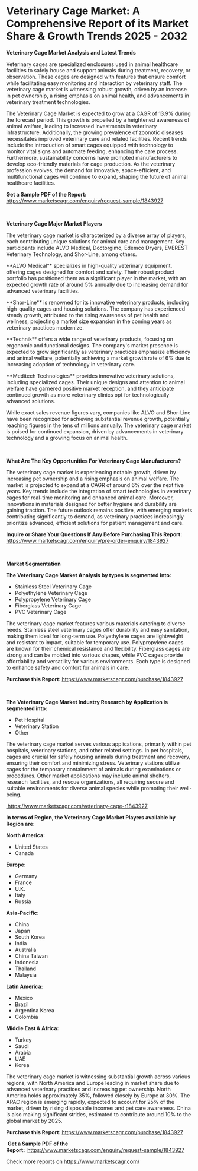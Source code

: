 <p><h1>Veterinary Cage Market: A Comprehensive Report of its Market Share & Growth Trends 2025 - 2032</h1></p><p><strong>Veterinary Cage Market Analysis and Latest Trends</strong></p>
<p><p>Veterinary cages are specialized enclosures used in animal healthcare facilities to safely house and support animals during treatment, recovery, or observation. These cages are designed with features that ensure comfort while facilitating easy monitoring and interaction by veterinary staff. The veterinary cage market is witnessing robust growth, driven by an increase in pet ownership, a rising emphasis on animal health, and advancements in veterinary treatment technologies. </p><p>The Veterinary Cage Market is expected to grow at a CAGR of 13.9% during the forecast period. This growth is propelled by a heightened awareness of animal welfare, leading to increased investments in veterinary infrastructure. Additionally, the growing prevalence of zoonotic diseases necessitates improved veterinary care and related facilities. Recent trends include the introduction of smart cages equipped with technology to monitor vital signs and automate feeding, enhancing the care process. Furthermore, sustainability concerns have prompted manufacturers to develop eco-friendly materials for cage production. As the veterinary profession evolves, the demand for innovative, space-efficient, and multifunctional cages will continue to expand, shaping the future of animal healthcare facilities.</p></p>
<p><strong>Get a Sample PDF of the Report:&nbsp;</strong> <a href="https://www.marketscagr.com/enquiry/request-sample/1843927?utm_campaign=2110&utm_medium=2&utm_source=Github&utm_content=ia&utm_term=03032025&utm_id=veterinary-cage">https://www.marketscagr.com/enquiry/request-sample/1843927</a></p>
<p>&nbsp;</p>
<p><strong>Veterinary Cage Major Market Players</strong></p>
<p><p>The veterinary cage market is characterized by a diverse array of players, each contributing unique solutions for animal care and management. Key participants include ALVO Medical, Doctorgimo, Edemco Dryers, EVEREST Veterinary Technology, and Shor-Line, among others.</p><p>**ALVO Medical** specializes in high-quality veterinary equipment, offering cages designed for comfort and safety. Their robust product portfolio has positioned them as a significant player in the market, with an expected growth rate of around 5% annually due to increasing demand for advanced veterinary facilities.</p><p>**Shor-Line** is renowned for its innovative veterinary products, including high-quality cages and housing solutions. The company has experienced steady growth, attributed to the rising awareness of pet health and wellness, projecting a market size expansion in the coming years as veterinary practices modernize.</p><p>**Technik** offers a wide range of veterinary products, focusing on ergonomic and functional designs. The company's market presence is expected to grow significantly as veterinary practices emphasize efficiency and animal welfare, potentially achieving a market growth rate of 6% due to increasing adoption of technology in veterinary care.</p><p>**Meditech Technologies** provides innovative veterinary solutions, including specialized cages. Their unique designs and attention to animal welfare have garnered positive market reception, and they anticipate continued growth as more veterinary clinics opt for technologically advanced solutions.</p><p>While exact sales revenue figures vary, companies like ALVO and Shor-Line have been recognized for achieving substantial revenue growth, potentially reaching figures in the tens of millions annually. The veterinary cage market is poised for continued expansion, driven by advancements in veterinary technology and a growing focus on animal health.</p></p>
<p>&nbsp;</p>
<p><strong>What Are The Key Opportunities For Veterinary Cage Manufacturers?</strong></p>
<p><p>The veterinary cage market is experiencing notable growth, driven by increasing pet ownership and a rising emphasis on animal welfare. The market is projected to expand at a CAGR of around 6% over the next five years. Key trends include the integration of smart technologies in veterinary cages for real-time monitoring and enhanced animal care. Moreover, innovations in materials designed for better hygiene and durability are gaining traction. The future outlook remains positive, with emerging markets contributing significantly to demand, as veterinary practices increasingly prioritize advanced, efficient solutions for patient management and care.</p></p>
<p><strong>Inquire or Share Your Questions If Any Before Purchasing This Report:</strong> <a href="https://www.marketscagr.com/enquiry/pre-order-enquiry/1843927?utm_campaign=2110&utm_medium=2&utm_source=Github&utm_content=ia&utm_term=03032025&utm_id=veterinary-cage">https://www.marketscagr.com/enquiry/pre-order-enquiry/1843927</a></p>
<p>&nbsp;</p>
<p><strong>Market Segmentation</strong></p>
<p><strong>The Veterinary Cage Market Analysis by types is segmented into:</strong></p>
<p><ul><li>Stainless Steel Veterinary Cage</li><li>Polyethylene Veterinary Cage</li><li>Polypropylene Veterinary Cage</li><li>Fiberglass Veterinary Cage</li><li>PVC Veterinary Cage</li></ul></p>
<p><p>The veterinary cage market features various materials catering to diverse needs. Stainless steel veterinary cages offer durability and easy sanitation, making them ideal for long-term use. Polyethylene cages are lightweight and resistant to impact, suitable for temporary use. Polypropylene cages are known for their chemical resistance and flexibility. Fiberglass cages are strong and can be molded into various shapes, while PVC cages provide affordability and versatility for various environments. Each type is designed to enhance safety and comfort for animals in care.</p></p>
<p><strong>Purchase this Report:&nbsp;</strong><a href="https://www.marketscagr.com/purchase/1843927?utm_campaign=2110&utm_medium=2&utm_source=Github&utm_content=ia&utm_term=03032025&utm_id=veterinary-cage">https://www.marketscagr.com/purchase/1843927</a></p>
<p>&nbsp;</p>
<p><strong>The Veterinary Cage Market Industry Research by Application is segmented into:</strong></p>
<p><ul><li>Pet Hospital</li><li>Veterinary Station</li><li>Other</li></ul></p>
<p><p>The veterinary cage market serves various applications, primarily within pet hospitals, veterinary stations, and other related settings. In pet hospitals, cages are crucial for safely housing animals during treatment and recovery, ensuring their comfort and minimizing stress. Veterinary stations utilize cages for the temporary containment of animals during examinations or procedures. Other market applications may include animal shelters, research facilities, and rescue organizations, all requiring secure and suitable environments for diverse animal species while promoting their well-being.</p></p>
<p><a href="https://www.marketscagr.com/veterinary-cage-r1843927?utm_campaign=2110&utm_medium=2&utm_source=Github&utm_content=ia&utm_term=03032025&utm_id=veterinary-cage">&nbsp;https://www.marketscagr.com/veterinary-cage-r1843927</a></p>
<p><strong>In terms of Region, the Veterinary Cage Market Players available by Region are:</strong></p>
<p>
    <p> <strong> North America: </strong>
        <ul>
            <li>United States</li>
            <li>Canada</li>
        </ul>
        </p> 
    <p> <strong> Europe: </strong>
        <ul>
            <li>Germany</li>
            <li>France</li>
            <li>U.K.</li>
            <li>Italy</li>
            <li>Russia</li>
        </ul>
        </p> 
    <p> <strong> Asia-Pacific: </strong>
        <ul>
            <li>China</li>
            <li>Japan</li>
            <li>South Korea</li>
            <li>India</li>
            <li>Australia</li>
            <li>China Taiwan</li>
            <li>Indonesia</li>
            <li>Thailand</li>
            <li>Malaysia</li>
        </ul>
        </p> 
    <p> <strong> Latin America: </strong>
        <ul>
            <li>Mexico</li>
            <li>Brazil</li>
            <li>Argentina Korea</li>
            <li>Colombia</li>
        </ul>
        </p> 
    <p> <strong> Middle East & Africa: </strong>
        <ul>
            <li>Turkey</li>
            <li>Saudi</li>
            <li>Arabia</li>
            <li>UAE</li>
            <li>Korea</li>
        </ul>
    </p>
    </p>
<p><p>The veterinary cage market is witnessing substantial growth across various regions, with North America and Europe leading in market share due to advanced veterinary practices and increasing pet ownership. North America holds approximately 35%, followed closely by Europe at 30%. The APAC region is emerging rapidly, expected to account for 25% of the market, driven by rising disposable incomes and pet care awareness. China is also making significant strides, estimated to contribute around 10% to the global market by 2025.</p></p>
<p><strong>Purchase this Report: </strong><a href="https://www.marketscagr.com/purchase/1843927?utm_campaign=2110&utm_medium=2&utm_source=Github&utm_content=ia&utm_term=03032025&utm_id=veterinary-cage">https://www.marketscagr.com/purchase/1843927</a></p>
<p>&nbsp;<strong>Get a Sample PDF of the Report:&nbsp;&nbsp;</strong><a href="https://www.marketscagr.com/enquiry/request-sample/1843927?utm_campaign=2110&utm_medium=2&utm_source=Github&utm_content=ia&utm_term=03032025&utm_id=veterinary-cage">https://www.marketscagr.com/enquiry/request-sample/1843927</a></p>
<p><strong></strong></p>
<p>Check more reports on <a href="https://www.marketscagr.com/?utm_campaign=2110&utm_medium=2&utm_source=Github&utm_content=ia&utm_term=03032025&utm_id=veterinary-cage">https://www.marketscagr.com/</a></p>